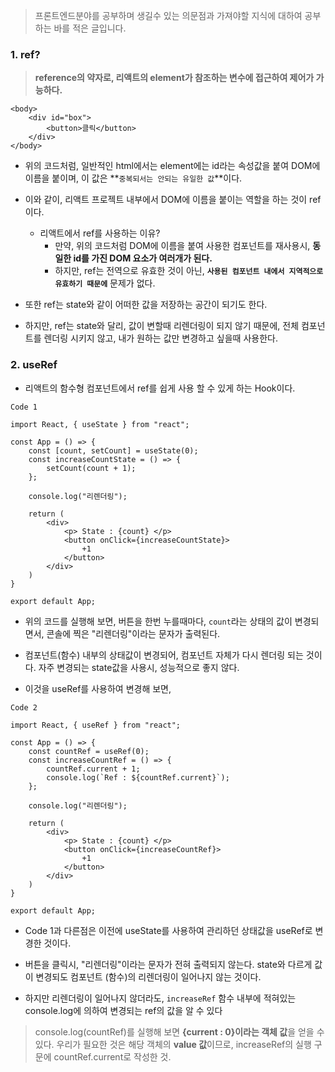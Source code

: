 > 프론트엔드분야를 공부하며 생길수 있는 의문점과 가져야할 지식에 대하여 공부하는 바를 적은 글입니다.

### 1. ref?

> **reference의 약자로, 리액트의 element가 참조하는 변수에 접근하여 제어가 가능하다.**

```
<body>
	<div id="box">
    	<button>클릭</button>
    </div>
</body>
```

- 위의 코드처럼, 일반적인 html에서는 element에는 id라는 속성값을 붙여 DOM에 이름을 붙이며, 이 값은 **`중복되서는 안되는 유일한 값`**이다.

- 이와 같이, 리액트 프로젝트 내부에서 DOM에 이름을 붙이는 역할을 하는 것이 ref이다.

  - 리액트에서 ref를 사용하는 이유?
    - 만약, 위의 코드처럼 DOM에 이름을 붙여 사용한 컴포넌트를 재사용시, **동일한 id를 가진 DOM 요소가 여러개가 된다.**
    - 하지만, ref는 전역으로 유효한 것이 아닌, **`사용된 컴포넌트 내에서 지역적으로 유효하기 때문에`** 문제가 없다.

- 또한 ref는 state와 같이 어떠한 값을 저장하는 공간이 되기도 한다.

- 하지만, ref는 state와 달리, 값이 변할때 리렌더링이 되지 않기 때문에, 전체 컴포넌트를 렌더링 시키지 않고, 내가 원하는 값만 변경하고 싶을때 사용한다.

### 2. useRef

- 리액트의 함수형 컴포넌트에서 ref를 쉽게 사용 할 수 있게 하는 Hook이다.

```
Code 1

import React, { useState } from "react";

const App = () => {
	const [count, setCount] = useState(0);
    const increaseCountState = () => {
    	setCount(count + 1);
    };

    console.log("리렌더링");

    return (
    	<div>
        	<p> State : {count} </p>
            <button onClick={increaseCountState}>
            	+1
            </button>
        </div>
    )
}

export default App;
```

- 위의 코드를 실행해 보면, 버튼을 한번 누를때마다, `count`라는 상태의 값이 변경되면서, 콘솔에 찍은 "리렌더링"이라는 문자가 출력된다.

- 컴포넌트(함수) 내부의 상태값이 변경되어, 컴포넌트 자체가 다시 렌더링 되는 것이다. 자주 변경되는 state값을 사용시, 성능적으로 좋지 않다.

- 이것을 useRef를 사용하여 변경해 보면,

```
Code 2

import React, { useRef } from "react";

const App = () => {
	const countRef = useRef(0);
    const increaseCountRef = () => {
    	countRef.current + 1;
        console.log(`Ref : ${countRef.current}`);
    };

    console.log("리렌더링");

    return (
    	<div>
        	<p> State : {count} </p>
            <button onClick={increaseCountRef}>
            	+1
            </button>
        </div>
    )
}

export default App;
```

- Code 1과 다른점은 이전에 useState를 사용하여 관리하던 상태값을 useRef로 변경한 것이다.

- 버튼을 클릭시, "리렌더링"이라는 문자가 전혀 출력되지 않는다. state와 다르게 값이 변경되도 컴포넌트 (함수)의 리렌더링이 일어나지 않는 것이다.

- 하지만 리렌더링이 일어나지 않더라도, `increaseRef` 함수 내부에 적혀있는 console.log에 의하여 변경되는 ref의 값을 알 수 있다

> console.log(countRef)를 실행해 보면 **{current : 0}이라는 객체 값**을 얻을 수 있다. 우리가 필요한 것은 해당 객체의 **value 값**이므로, increaseRef의 실행 구문에 countRef.current로 작성한 것.
